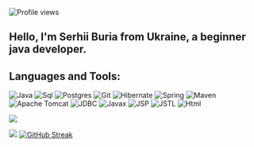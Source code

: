 <!--![alt][image1]-->

<!--[image1]: img/banner.jpg (Australian Shepherd) -->

![Profile views](https://gpvc.arturio.dev/sergeiburya)

## Hello, I'm Serhii Buria from Ukraine, a beginner java developer.

## Languages and Tools:
![Java](https://img.shields.io/badge/java-%23ED8B00.svg?style=java&logo=java&logoColor=white)
![Sql](https://img.shields.io/badge/SQL-F8F8FF?style=flat&logo=mysql&logoColor=0000CD)
![Postgres](https://img.shields.io/badge/postgres-%23316192.svg?style=postgres&logo=postgresql&logoColor=white)
![Git](https://img.shields.io/badge/Git-F8F8FF?style=flat&logo=Git&logoColor=FF0000)
![Hibernate](https://img.shields.io/badge/Hibernate-FFD700?style=flat&logo=Hibernate&logoColor=808080)
![Spring](https://img.shields.io/badge/Spring-9ACD32?style=flat&logo=Spring&logoColor=F8F8FF)
![Maven](https://img.shields.io/badge/Maven-F8F8FF?style=flat&logo=apachemaven&logoColor=F4A460)
![Apache Tomcat](https://img.shields.io/badge/apache%20tomcat-%23F8DC75.svg?style=apache&logo=apache-tomcat&logoColor=black)
![JDBC](https://img.shields.io/badge/JDBC-008B8B?style=flat&logo=jdbc&logoColor=F8F8FF)
![Javax](https://img.shields.io/badge/Javax-FFE4B5?style=flat&logo=Javax&logoColor=F8F8FF)
![JSP](https://img.shields.io/badge/JSP-F8F8FF?style=flat&logo=jsp&logoColor=F4A460D)
![JSTL](https://img.shields.io/badge/JSTL-F8F8FF?style=flat&logo=JSTL&logoColor=F8F8FF)
![Html](https://img.shields.io/badge/HTML-F8F8FF?style=flat&logo=html5&logoColor=black)


![](https://github-profile-summary-cards.vercel.app/api/cards/stats?username=sergeiburya&theme=solarized_dark)

![](https://github-profile-summary-cards.vercel.app/api/cards/profile-details?username=sergeiburya&theme=solarized_dark)
[![GitHub Streak](https://github-readme-streak-stats.herokuapp.com/?user=sergeiburya)](https://git.io/streak-stats)
<!--[![Top Langs](https://github-readme-stats.vercel.app/api/top-langs/?username=sergeiburya&layout=compact)](https://github.com/anuraghazra/github-readme-stats)--> 
